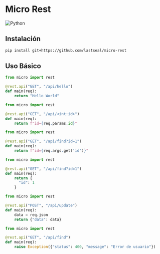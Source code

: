 # Micro Rest
![Python](https://img.shields.io/badge/python-3670A0?style=for-the-badge&logo=python&logoColor=ffdd54)

## Instalación

```bash
pip install git+https://github.com/lastseal/micro-rest
```

## Uso Básico

```python
from micro import rest

@rest.api("GET", "/api/hello")
def main(req):
    return "Hello World"
```

```python
from micro import rest

@rest.api("GET", "/api/<int:id>")
def main(req):
    return f"id={req.params.id}"
```

```python
from micro import rest

@rest.api("GET", "/api/find?id=1")
def main(req):
    return f"id={req.args.get('id')}"
```

```python
from micro import rest

@rest.api("GET", "/api/find?id=1")
def main(req):
    return {
      "id": 1
    }
```

```python
from micro import rest

@rest.api("POST", "/api/update")
def main(req):
    data = req.json
    return {"data": data}
```

```python
from micro import rest

@rest.api("GET", "/api/find")
def main(req):
    raise Exception({"status": 400, "message": "Error de usuario"})
```

